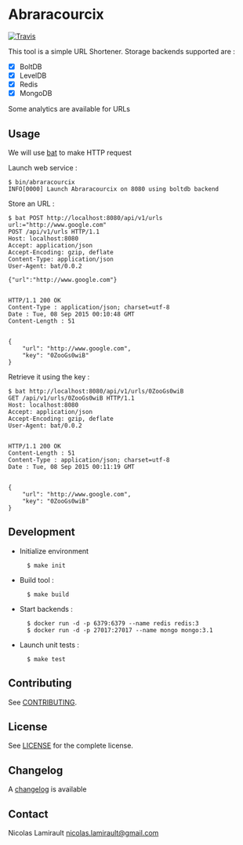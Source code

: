 # Abraracourcix

[![Travis](https://img.shields.io/travis/nlamirault/abraracourcix.svg)]()

This tool is a simple URL Shortener.
Storage backends supported are :

* [x] BoltDB
* [x] LevelDB
* [x] Redis
* [x] MongoDB

Some analytics are available for URLs

## Usage

We will use [bat](https://github.com/astaxie/bat) to make HTTP request

Launch web service :

    $ bin/abraracourcix
    INFO[0000] Launch Abraracourcix on 8080 using boltdb backend

Store an URL :

    $ bat POST http://localhost:8080/api/v1/urls url:="http://www.google.com"
    POST /api/v1/urls HTTP/1.1
    Host: localhost:8080
    Accept: application/json
    Accept-Encoding: gzip, deflate
    Content-Type: application/json
    User-Agent: bat/0.0.2

    {"url":"http://www.google.com"}


    HTTP/1.1 200 OK
    Content-Type : application/json; charset=utf-8
    Date : Tue, 08 Sep 2015 00:10:48 GMT
    Content-Length : 51


    {
        "url": "http://www.google.com",
        "key": "0ZooGs0wiB"
    }

Retrieve it using the key :

    $ bat http://localhost:8080/api/v1/urls/0ZooGs0wiB
    GET /api/v1/urls/0ZooGs0wiB HTTP/1.1
    Host: localhost:8080
    Accept: application/json
    Accept-Encoding: gzip, deflate
    User-Agent: bat/0.0.2


    HTTP/1.1 200 OK
    Content-Length : 51
    Content-Type : application/json; charset=utf-8
    Date : Tue, 08 Sep 2015 00:11:19 GMT


    {
        "url": "http://www.google.com",
        "key": "0ZooGs0wiB"
    }


## Development

* Initialize environment

        $ make init

* Build tool :

        $ make build

* Start backends :

        $ docker run -d -p 6379:6379 --name redis redis:3
        $ docker run -d -p 27017:27017 --name mongo mongo:3.1

* Launch unit tests :

        $ make test

## Contributing

See [CONTRIBUTING](CONTRIBUTING.md).


## License

See [LICENSE](LICENSE) for the complete license.


## Changelog

A [changelog](ChangeLog.md) is available


## Contact

Nicolas Lamirault <nicolas.lamirault@gmail.com>
